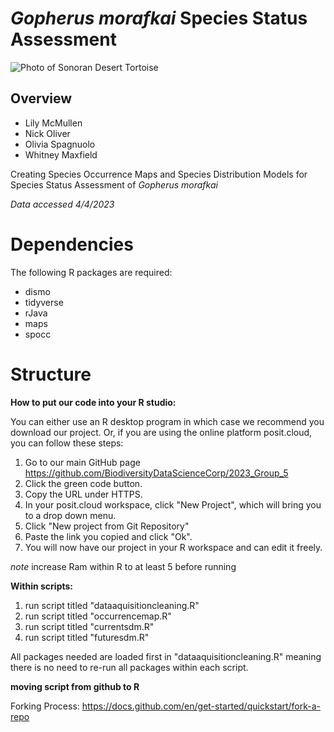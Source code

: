 # *Gopherus morafkai* Species Status Assessment

![Photo of Sonoran Desert Tortoise ](https://www.arizonahighways.com/sites/default/files/2022-06/0722_Nature_tortoise.jpg) 

## Overview

-   Lily McMullen
-   Nick Oliver
-   Olivia Spagnuolo
-   Whitney Maxfield

Creating Species Occurrence Maps and Species Distribution Models for Species Status Assessment of *Gopherus morafkai*

*Data accessed 4/4/2023*

# Dependencies

The following R packages are required: 
- dismo 
- tidyverse 
- rJava 
- maps 
- spocc

# Structure

**How to put our code into your R studio:**

You can either use an R desktop program in which case we recommend you download our project. 
Or, if you are using the online platform posit.cloud, you can follow these steps: 
1. Go to our main GitHub page https://github.com/BiodiversityDataScienceCorp/2023_Group_5
2. Click the green code button. 
3. Copy the URL under HTTPS. 
4. In your posit.cloud workspace, click "New Project", which will bring you to a drop down menu. 
5. Click "New project from Git Repository"
6. Paste the link you copied and click "Ok". 
7. You will now have our project in your R workspace and can edit it freely. 


*note* increase Ram within R to at least 5 before running

**Within scripts:** 
1. run script titled "dataaquisitioncleaning.R" 
2. run script titled "occurrencemap.R" 
3. run script titled "currentsdm.R" 
4. run script titled "futuresdm.R"

All packages needed are loaded first in "dataaquisitioncleaning.R" meaning there is no need to re-run all packages within each script.

**moving script from github to R**

Forking Process: <https://docs.github.com/en/get-started/quickstart/fork-a-repo>
